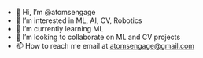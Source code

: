 - 👋 Hi, I’m @atomsengage
- 👀 I’m interested in ML, AI, CV, Robotics
- 🌱 I’m currently learning ML
- 💞️ I’m looking to collaborate on ML and CV projects 
- 📫 How to reach me email at atomsengage@gmail.com

<!---
atomsengage/atomsengage is a ✨ special ✨ repository because its `README.md` (this file) appears on your GitHub profile.
You can click the Preview link to take a look at your changes.
--->

